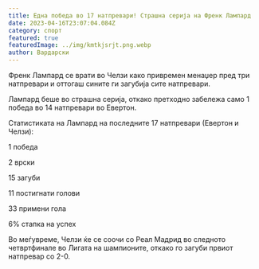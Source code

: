 ```yaml
---
title: Една победа во 17 натпревари! Страшна серија на Френк Лампард
date: 2023-04-16T23:07:04.084Z
category: спорт
featured: true
featuredImage: ../img/kmtkjsrjt.png.webp
author: Вардарски
---
```


Френк Лампард се врати во Челзи како привремен менаџер пред три натпревари и оттогаш сините ги загубија сите натпревари.

Лампард беше во страшна серија, откако претходно забележа само 1 победа во 14 натпревари во Евертон.

Статистиката на Лампард на последните 17 натпревари (Евертон и Челзи):

1 победа

2 врски

15 загуби

11 постигнати голови

33 примени гола

6% стапка на успех

Во меѓувреме, Челзи ќе се соочи со Реал Мадрид во следното четвртфинале во Лигата на шампионите, откако го загуби првиот натпревар со 2-0.
